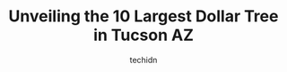 ---
layout: ampstory
image: https://i0.wp.com/www.depkes.org/wp-content/uploads/2023/06/dollar-tree-0-in-tucson-az-1685966475.jpeg?resize=640,853
author: techidn
featured: false
description: Discover the impressive array of Dollar Tree options in Tucson AZ, where you can find 10 of the largest Dollar Tree establishments in the area. From renowned classics to hidden gems, Tucson 
title: Unveiling the 10 Largest Dollar Tree in Tucson AZ
cover:
   title: Unveiling the 10 Largest Dollar Tree in Tucson AZ
   subtitle: Rickpate
   background: https://www.depkes.org/wp-content/uploads/2023/06/dollar-tree-0-in-tucson-az-1685966475.jpeg

pages: 
 - layout: thirds
   top: <h1>#1 Dollar Tree</h1>
   bottom: "<p>Plenty of variety, this Dollar Tree is a great option for affordable grocery and kitchen items as well as some craft and party supplies, and toys. Theres a large card se</p>"
   background: https://www.depkes.org/wp-content/uploads/2023/06/dollar-tree-1-in-tucson-az-1685966477.jpeg
   backgroundblur: true
 - layout: thirds
   top: <h1>#2 Dollar Tree</h1>
   bottom: "<p>3927 E Grant Rd #125, Tucson, AZ 85712, United States</p>"
   background: https://www.depkes.org/wp-content/uploads/2023/06/dollar-tree-2-in-tucson-az-1685966477.jpeg
   cta:
      link: https://www.depkes.org/blog/unveiling-the-10-largest-dollar-tree-in-tucson-az/
      text: Unveiling the 10 Largest Dollar Tree in Tucson AZ
 - layout: thirds
   top: <h1>#3 Dollar Tree</h1>
   bottom: "<p>635 W Valencia Rd, Tucson, AZ 85706, United States</p>"
   background: https://www.depkes.org/wp-content/uploads/2023/06/dollar-tree-3-in-tucson-az-1685966478.jpeg
   cta:
      link: https://www.depkes.org/blog/unveiling-the-10-largest-dollar-tree-in-tucson-az/
      text: Unveiling the 10 Largest Dollar Tree in Tucson AZ
 - layout: thirds
   top: <h1>#4 Dollar Tree</h1>
   bottom: "<p>6980 E 22nd St #114, Tucson, AZ 85710, United States</p>"
   background: https://images.unsplash.com/photo-1496096265110-f83ad7f96608?ixlib=rb-4.0.3&ixid=MnwxMjA3fDB8MHxwaG90by1wYWdlfHx8fGVufDB8fHx8&auto=format&fit=crop&w=640&h=853&q=80
   cta:
      link: https://www.depkes.org/blog/unveiling-the-10-largest-dollar-tree-in-tucson-az/
      text: Unveiling the 10 Largest Dollar Tree in Tucson AZ
 - layout: thirds
   top: <h1>#5 Dollar Tree</h1>
   bottom: "<p>3603 N Campbell Ave, Tucson, AZ 85719, United States</p>"
   background: https://images.unsplash.com/photo-1608501821300-4f99e58bba77?ixlib=rb-4.0.3&ixid=MnwxMjA3fDB8MHxwaG90by1wYWdlfHx8fGVufDB8fHx8&auto=format&fit=crop&w=640&h=853&q=80
   cta:
      link: https://www.depkes.org/blog/unveiling-the-10-largest-dollar-tree-in-tucson-az/
      text: Unveiling the 10 Largest Dollar Tree in Tucson AZ
 - layout: thirds
   top: <h1>#6 Dollar Tree</h1>
   bottom: "<p>730 E Grant Rd, Tucson, AZ 85719, United States</p>"
   background: https://images.unsplash.com/photo-1515405295579-ba7b45403062?ixlib=rb-4.0.3&ixid=MnwxMjA3fDB8MHxwaG90by1wYWdlfHx8fGVufDB8fHx8&auto=format&fit=crop&w=640&h=853&q=80
   cta:
      link: https://www.depkes.org/blog/unveiling-the-10-largest-dollar-tree-in-tucson-az/
      text: Unveiling the 10 Largest Dollar Tree in Tucson AZ
 - layout: thirds
   top: <h1>#7 Dollar Tree</h1>
   bottom: "<p>4122 E 22nd St, Tucson, AZ 85711, United States</p>"
   background: https://images.unsplash.com/photo-1608411404720-c8f0417bcdba?ixlib=rb-4.0.3&ixid=MnwxMjA3fDB8MHxwaG90by1wYWdlfHx8fGVufDB8fHx8&auto=format&fit=crop&w=640&h=853&q=80
   cta:
      link: https://www.depkes.org/blog/unveiling-the-10-largest-dollar-tree-in-tucson-az/
      text: Unveiling the 10 Largest Dollar Tree in Tucson AZ
 - layout: thirds
   middle: Continue reading...
   background: https://images.unsplash.com/photo-1484589065579-248aad0d8b13?ixlib=rb-4.0.3&ixid=MnwxMjA3fDB8MHxwaG90by1wYWdlfHx8fGVufDB8fHx8&auto=format&fit=crop&w=640&h=853&q=80
   cta:
      link: https://www.depkes.org/blog/unveiling-the-10-largest-dollar-tree-in-tucson-az/
      text: Unveiling the 10 Largest Dollar Tree in Tucson AZ
      
---